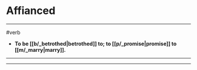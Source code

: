 # Affianced
---
#verb
- **To be [[b/_betrothed|betrothed]] to; to [[p/_promise|promise]] to [[m/_marry|marry]].**
---
---
